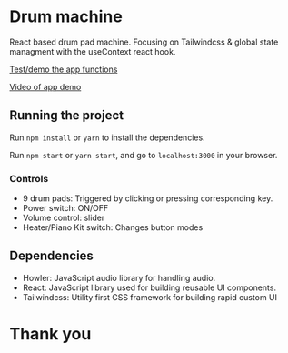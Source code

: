 # Drum machine

React based drum pad machine. Focusing on Tailwindcss & global state managment with the useContext react hook.

[Test/demo the app functions](https://master--atolentino-drum-machine.netlify.app/)

[Video of app demo](https://user-images.githubusercontent.com/96437758/178134224-37b6adc1-c631-4c22-b9ab-3e75cb7e665c.mov)

## Running the project

Run `npm install` or `yarn` to install the dependencies. 

Run `npm start` or `yarn start`, and go to `localhost:3000` in your browser.

### Controls
- 9 drum pads: Triggered by clicking or pressing corresponding key.
- Power switch: ON/OFF
- Volume control: slider
- Heater/Piano Kit switch: Changes button modes

## Dependencies

  - Howler: JavaScript audio library for handling audio.
  - React: JavaScript library used for building reusable UI components.
  - Tailwindcss: Utility first CSS framework for building rapid custom UI

# Thank you

